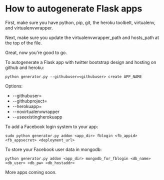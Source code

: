 # How to autogenerate Flask apps

First, make sure you have python, pip, git, the heroku toolbelt, virtualenv, and virtualenvwrapper.

Next, make sure you update the virtualenvwrapper_path and hosts_path at the top of the file.

Great, now you're good to go.

To autogenerate a Flask app with twitter bootstrap design and hosting on github and heroku:

	python generator.py --githubuser=<githubuser> create APP_NAME

Options:

+ --githubuser=
+ --githubproject=
+ --herokuapp=
+ --novirtualenvwrapper
+ --useexistingherokuapp

To add a Facebook login system to your app:

	sudo python generator.py addon <app_dir> fblogin <fb_appid> <fb_appsecret> <deployment_url>

To store your Facebook user data in mongodb:

	python generator.py addon <app_dir> mongodb_for_fblogin <db_name> <db_user> <db_pw> <db_hostaddr>

More apps coming soon.